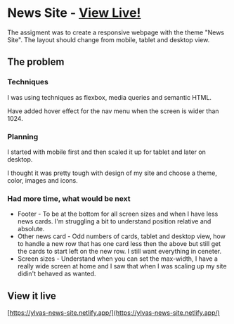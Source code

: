 # News Site - [View Live!](https://ylvas-news-site.netlify.app/)

The assigment was to create a responsive webpage with the theme "News Site". The layout should change from mobile, tablet and desktop view.

## The problem

### Techniques
I was using techniques as flexbox, media queries and semantic HTML.

Have added hover effect for the nav menu when the screen is wider than 1024.

### Planning
I started with mobile first and then scaled it up for tablet and later on desktop.

I thought it was pretty tough with design of my site and choose a theme, color, images and icons.

### Had more time, what would be next
* Footer - To be at the bottom for all screen sizes and when I have less news cards. I'm struggling a bit to understand position relative and absolute.
* Other news card - Odd numbers of cards, tablet and desktop view, how to handle a new row that has one card less then the above but still get the cards to start left on the new row. I still want everything in ceneter.
* Screen sizes - Understand when you can set the max-width, I have a really wide screen at home and I saw that when I was scaling up my site didin't behaved as wanted. 

## View it live

[https://ylvas-news-site.netlify.app/](https://ylvas-news-site.netlify.app/)
